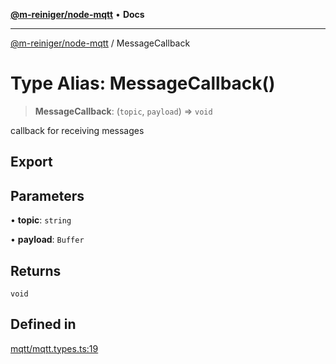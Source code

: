 [**@m-reiniger/node-mqtt**](../README.md) • **Docs**

***

[@m-reiniger/node-mqtt](../globals.md) / MessageCallback

# Type Alias: MessageCallback()

> **MessageCallback**: (`topic`, `payload`) => `void`

callback for receiving messages

## Export

## Parameters

• **topic**: `string`

• **payload**: `Buffer`

## Returns

`void`

## Defined in

[mqtt/mqtt.types.ts:19](https://github.com/m-reiniger/node-mqtt/blob/b302ddcdc732ee83501a3d6d414cae5a2507d06a/src/mqtt/mqtt.types.ts#L19)
